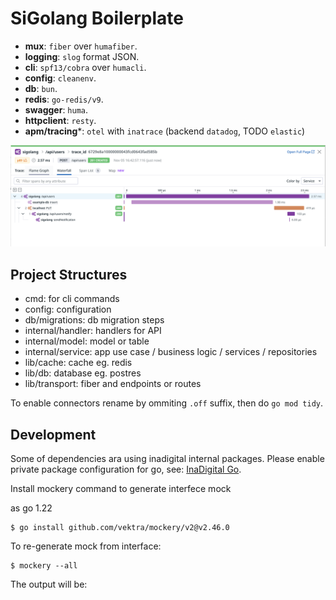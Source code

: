 # SiGolang Boilerplate


* **mux**: `fiber` over `humafiber`.
* **logging**: `slog` format JSON.
* **cli**: `spf13/cobra` over `humacli`.
* **config**: `cleanenv`.
* **db**: `bun`.
* **redis**: `go-redis/v9`.
* **swagger**: `huma`.
* **httpclient**: `resty`.
* **apm/tracing***: `otel` with `inatrace` (backend `datadog`, TODO `elastic`)

![ddtrace1](./docs/ddtrace1.png)


## Project Structures

* cmd: for cli commands
* config: configuration
* db/migrations: db migration steps
* internal/handler: handlers for API
* internal/model: model or table
* internal/service: app use case / business logic / services / repositories
* lib/cache: cache eg. redis
* lib/db: database eg. postres
* lib/transport: fiber and endpoints or routes

To enable connectors rename by ommiting `.off` suffix, then do `go mod tidy`.

## Development

Some of dependencies ara using inadigital internal packages.
Please enable private package configuration for go, see: [InaDigital Go](https://git.govtechindonesia.id/inadigital#go).

Install mockery command to generate interfece mock

as go 1.22
```
$ go install github.com/vektra/mockery/v2@v2.46.0
```

To re-generate mock from interface:

```
$ mockery --all
```

The output will be:
